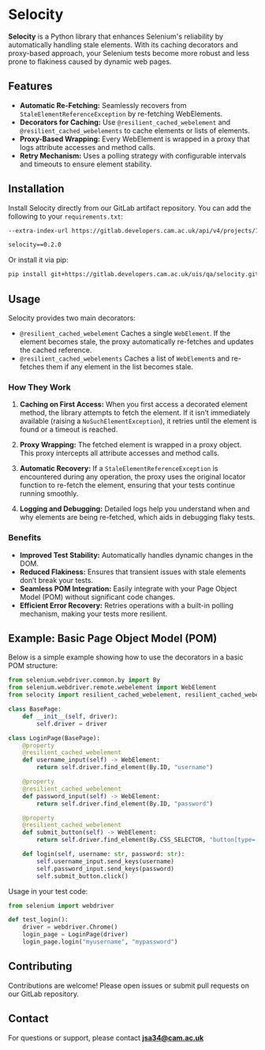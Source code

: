 # Selocity

**Selocity** is a Python library that enhances Selenium's reliability by automatically handling stale elements. With its caching decorators and proxy-based approach, your Selenium tests become more robust and less prone to flakiness caused by dynamic web pages.

## Features

- **Automatic Re-Fetching:** Seamlessly recovers from `StaleElementReferenceException` by re-fetching WebElements.
- **Decorators for Caching:** Use `@resilient_cached_webelement` and `@resilient_cached_webelements` to cache elements or lists of elements.
- **Proxy-Based Wrapping:** Every WebElement is wrapped in a proxy that logs attribute accesses and method calls.
- **Retry Mechanism:** Uses a polling strategy with configurable intervals and timeouts to ensure element stability.

## Installation

Install Selocity directly from our GitLab artifact repository. You can add the following to your `requirements.txt`:

```txt
--extra-index-url https://gitlab.developers.cam.ac.uk/api/v4/projects/10297/packages/pypi/simple

selocity==0.2.0
```

Or install it via pip:

```bash
pip install git+https://gitlab.developers.cam.ac.uk/uis/qa/selocity.git#egg=selocity
```

## Usage

Selocity provides two main decorators:

- `@resilient_cached_webelement`
  Caches a single `WebElement`. If the element becomes stale, the proxy automatically re-fetches and updates the cached reference.
- `@resilient_cached_webelements`
  Caches a list of `WebElement`s and re-fetches them if any element in the list becomes stale.

### How They Work

1. **Caching on First Access:**
   When you first access a decorated element method, the library attempts to fetch the element. If it isn’t immediately available (raising a `NoSuchElementException`), it retries until the element is found or a timeout is reached.

2. **Proxy Wrapping:**
   The fetched element is wrapped in a proxy object. This proxy intercepts all attribute accesses and method calls.

3. **Automatic Recovery:**
   If a `StaleElementReferenceException` is encountered during any operation, the proxy uses the original locator function to re-fetch the element, ensuring that your tests continue running smoothly.

4. **Logging and Debugging:**
   Detailed logs help you understand when and why elements are being re-fetched, which aids in debugging flaky tests.

### Benefits

- **Improved Test Stability:** Automatically handles dynamic changes in the DOM.
- **Reduced Flakiness:** Ensures that transient issues with stale elements don’t break your tests.
- **Seamless POM Integration:** Easily integrate with your Page Object Model (POM) without significant code changes.
- **Efficient Error Recovery:** Retries operations with a built-in polling mechanism, making your tests more resilient.

## Example: Basic Page Object Model (POM)

Below is a simple example showing how to use the decorators in a basic POM structure:

```python
from selenium.webdriver.common.by import By
from selenium.webdriver.remote.webelement import WebElement
from selocity import resilient_cached_webelement, resilient_cached_webelements

class BasePage:
    def __init__(self, driver):
        self.driver = driver

class LoginPage(BasePage):
    @property
    @resilient_cached_webelement
    def username_input(self) -> WebElement:
        return self.driver.find_element(By.ID, "username")

    @property
    @resilient_cached_webelement
    def password_input(self) -> WebElement:
        return self.driver.find_element(By.ID, "password")

    @property
    @resilient_cached_webelement
    def submit_button(self) -> WebElement:
        return self.driver.find_element(By.CSS_SELECTOR, "button[type='submit']")

    def login(self, username: str, password: str):
        self.username_input.send_keys(username)
        self.password_input.send_keys(password)
        self.submit_button.click()
```

Usage in your test code:

```python
from selenium import webdriver

def test_login():
    driver = webdriver.Chrome()
    login_page = LoginPage(driver)
    login_page.login("myusername", "mypassword")
```

## Contributing

Contributions are welcome! Please open issues or submit pull requests on our GitLab repository.

## Contact

For questions or support, please contact **jsa34@cam.ac.uk**
